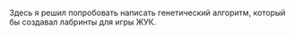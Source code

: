 Здесь я решил попробовать написать генетический алгоритм, который бы создавал лабринты для игры ЖУК.
